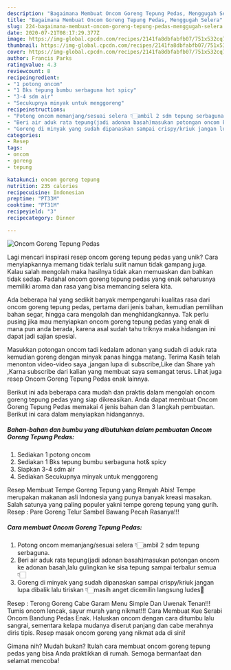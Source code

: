 ```yaml
---
description: "Bagaimana Membuat Oncom Goreng Tepung Pedas, Menggugah Selera"
title: "Bagaimana Membuat Oncom Goreng Tepung Pedas, Menggugah Selera"
slug: 224-bagaimana-membuat-oncom-goreng-tepung-pedas-menggugah-selera
date: 2020-07-21T08:17:29.377Z
image: https://img-global.cpcdn.com/recipes/2141fa8dbfabfb07/751x532cq70/oncom-goreng-tepung-pedas-foto-resep-utama.jpg
thumbnail: https://img-global.cpcdn.com/recipes/2141fa8dbfabfb07/751x532cq70/oncom-goreng-tepung-pedas-foto-resep-utama.jpg
cover: https://img-global.cpcdn.com/recipes/2141fa8dbfabfb07/751x532cq70/oncom-goreng-tepung-pedas-foto-resep-utama.jpg
author: Francis Parks
ratingvalue: 4.3
reviewcount: 8
recipeingredient:
- "1 potong oncom"
- "1 Bks tepung bumbu serbaguna hot spicy"
- "3-4 sdm air"
- "Secukupnya minyak untuk menggoreng"
recipeinstructions:
- "Potong oncom memanjang/sesuai selera 👇🏻ambil 2 sdm tepung serbaguna."
- "Beri air aduk rata tepung(jadi adonan basah)masukan potongan oncom ke adonan basah,lalu gulingkan ke sisa tepung sampai terbalur semua👇🏻"
- "Goreng di minyak yang sudah dipanaskan sampai crispy/kriuk jangan lupa dibalik lalu tiriskan 👇🏻masih anget dicemilin langsung ludes🤭"
categories:
- Resep
tags:
- oncom
- goreng
- tepung

katakunci: oncom goreng tepung 
nutrition: 235 calories
recipecuisine: Indonesian
preptime: "PT33M"
cooktime: "PT31M"
recipeyield: "3"
recipecategory: Dinner

---
```



![Oncom Goreng Tepung Pedas](https://img-global.cpcdn.com/recipes/2141fa8dbfabfb07/751x532cq70/oncom-goreng-tepung-pedas-foto-resep-utama.jpg)

Lagi mencari inspirasi resep oncom goreng tepung pedas yang unik? Cara menyiapkannya memang tidak terlalu sulit namun tidak gampang juga. Kalau salah mengolah maka hasilnya tidak akan memuaskan dan bahkan tidak sedap. Padahal oncom goreng tepung pedas yang enak seharusnya memiliki aroma dan rasa yang bisa memancing selera kita.

Ada beberapa hal yang sedikit banyak mempengaruhi kualitas rasa dari oncom goreng tepung pedas, pertama dari jenis bahan, kemudian pemilihan bahan segar, hingga cara mengolah dan menghidangkannya. Tak perlu pusing jika mau menyiapkan oncom goreng tepung pedas yang enak di mana pun anda berada, karena asal sudah tahu triknya maka hidangan ini dapat jadi sajian spesial.

Masukkan potongan oncom tadi kedalam adonan yang sudah di aduk rata kemudian goreng dengan minyak panas hingga matang. Terima Kasih telah menonton video-video saya ,jangan lupa di subscribe,Like dan Share yah ,Karna subscribe dari kalian yang membuat saya semangat terus. Lihat juga resep Oncom Goreng Tepung Pedas enak lainnya.


Berikut ini ada beberapa cara mudah dan praktis dalam mengolah oncom goreng tepung pedas yang siap dikreasikan. Anda dapat membuat Oncom Goreng Tepung Pedas memakai 4 jenis bahan dan 3 langkah pembuatan. Berikut ini cara dalam menyiapkan hidangannya.

<!--inarticleads1-->

##### Bahan-bahan dan bumbu yang dibutuhkan dalam pembuatan Oncom Goreng Tepung Pedas:

1. Sediakan 1 potong oncom
1. Sediakan 1 Bks tepung bumbu serbaguna hot&amp; spicy
1. Siapkan 3-4 sdm air
1. Sediakan Secukupnya minyak untuk menggoreng


Resep Membuat Tempe Goreng Tepung yang Renyah Abis! Tempe merupakan makanan asli Indonesia yang punya banyak kreasi masakan. Salah satunya yang paling populer yakni tempe goreng tepung yang gurih. Resep : Pare Goreng Telur Sambel Bawang Pecah Rasanya!!! 

<!--inarticleads2-->

##### Cara membuat Oncom Goreng Tepung Pedas:

1. Potong oncom memanjang/sesuai selera 👇🏻ambil 2 sdm tepung serbaguna.
1. Beri air aduk rata tepung(jadi adonan basah)masukan potongan oncom ke adonan basah,lalu gulingkan ke sisa tepung sampai terbalur semua👇🏻
1. Goreng di minyak yang sudah dipanaskan sampai crispy/kriuk jangan lupa dibalik lalu tiriskan 👇🏻masih anget dicemilin langsung ludes🤭


Resep : Terong Goreng Cabe Garam Menu Simple Dan Uwenak Tenan!!! Tumis oncom lencak, sayur murah yang nikmat!!! Cara Membuat Kue Serabi Oncom Bandung Pedas Enak. Haluskan oncom dengan cara ditumbu lalu sangrai, sementara kelapa mudanya diserut panjang dan cabe merahnya diris tipis. Resep masak oncom goreng yang nikmat ada di sini! 

Gimana nih? Mudah bukan? Itulah cara membuat oncom goreng tepung pedas yang bisa Anda praktikkan di rumah. Semoga bermanfaat dan selamat mencoba!
